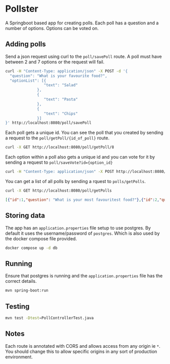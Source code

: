 # Pollster
A Springboot based app for creating polls. Each poll has a question and a number of options. Options can be voted on.

## Adding polls
Send a json request using curl to the `poll/savePoll` route. A poll must have between 2 and 7 options or the request will fail.

```bash
curl -H "Content-Type: application/json" -X POST -d '{
  "question": "What is your favourite food?",
  "optionList": [{
                 "text": "Salad"
              },
              {
                 "text": "Pasta"
              },
              {
                 "text": "Chips"
              }]
}' http://localhost:8080/poll/savePoll
```

Each poll gets a unique id. You can see the poll that you created by sending a request to the `poll/getPoll/{id_of_poll}` route.

```bash
curl -X GET http://localhost:8080/poll/getPoll/8
```

Each option within a poll also gets a unique id and you can vote for it by sending a request to `poll/saveVote?id={option_id}`

```bash
curl -H "Content-Type: application/json" -X POST http://localhost:8080/poll/saveVote?id=8
```

You can get a list of all polls by sending a rquest to `polls/getPolls`.
```bash
curl -X GET http://localhost:8080/poll/getPolls
```
```json
[{"id":1,"question": "What is your most favouritest food?"},{"id":2,"question": "What is your favourite season?"}]
```

## Storing data
The app has an `application.properties` file setup to use postgres. By default it uses the username/password of `postgres`. Which is also used by the docker compose file provided.

```bash
docker compose up -d db
```

## Running
Ensure that postgres is running and the `application.properties` file has the correct details.
```bash
mvn spring-boot:run
```

## Testing
```bash
mvn test -Dtest=PollControllerTest.java
```

## Notes
Each route is annotated with CORS and allows access from any origin ie `*`. You should change this to allow specific origins in any sort of production environment.